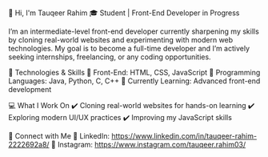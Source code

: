 👋 Hi, I'm Tauqeer Rahim
🎓 Student | Front-End Developer in Progress

I’m an intermediate-level front-end developer currently sharpening my skills by cloning real-world websites and experimenting with modern web technologies. My goal is to become a full-time developer and I’m actively seeking internships, freelancing, or any coding opportunities.

🚀 Technologies & Skills
🔹 Front-End: HTML, CSS, JavaScript
🔹 Programming Languages: Java, Python, C, C++
🔹 Currently Learning: Advanced front-end development

💻 What I Work On
✔️ Cloning real-world websites for hands-on learning
✔️ Exploring modern UI/UX practices
✔️ Improving my JavaScript skills

📌 Connect with Me
🔗 LinkedIn: https://www.linkedin.com/in/tauqeer-rahim-2222692a8/
📸 Instagram: https://www.instagram.com/tauqeer.rahim03/
